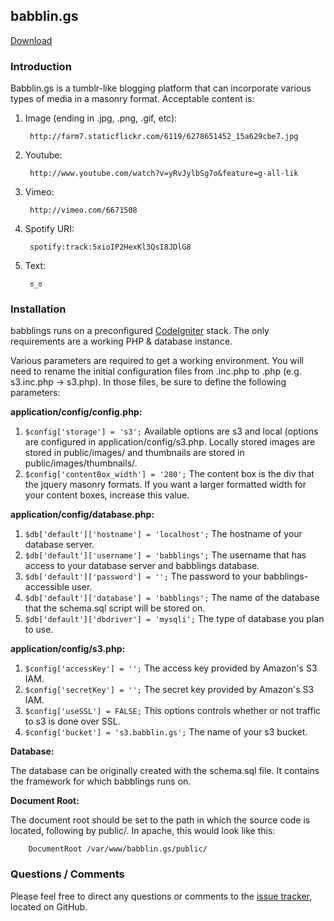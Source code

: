
babblin.gs
--------

[Download][dl] 

[dl]: https://github.com/bswinnerton/babblings/tarball/master


### Introduction ###

Babblin.gs is a tumblr-like blogging platform that can incorporate various types of media in a masonry format. Acceptable content is:

1. Image (ending in .jpg, .png, .gif, etc):

		http://farm7.staticflickr.com/6119/6278651452_15a629cbe7.jpg

2. Youtube:

        http://www.youtube.com/watch?v=yRvJylbSg7o&feature=g-all-lik

3. Vimeo:

        http://vimeo.com/6671508

4. Spotify URI:

        spotify:track:5xioIP2HexKl3QsI8JDlG8

5. Text:

        ಠ_ಠ

### Installation ###

babblings runs on a preconfigured [CodeIgniter] stack. The only requirements are a working PHP & database instance.

Various parameters are required to get a working environment. You will need to rename the initial configuration files from .inc.php to .php (e.g. s3.inc.php -> s3.php). In those files, be sure to define the following parameters:

__application/config/config.php:__

1. `$config['storage'] = 's3';` Available options are s3 and local (options are configured in application/config/s3.php. Locally stored images are stored in public/images/ and thumbnails are stored in public/images/thumbnails/.
2. `$config['contentBox_width'] = '280';` The content box is the div that the jquery masonry formats. If you want a larger formatted width for your content boxes, increase this value.

  [codeigniter]: https://github.com/EllisLab/CodeIgniter
  
__application/config/database.php:__

1. `$db['default']['hostname'] = 'localhost';` The hostname of your database server.
2. `$db['default']['username'] = 'babblings';` The username that has access to your database server and babblings database.
3. `$db['default']['password'] = '';` The password to your babblings-accessible user.
4. `$db['default']['database'] = 'babblings';` The name of the database that the schema.sql script will be stored on.
5. `$db['default']['dbdriver'] = 'mysqli';` The type of database you plan to use.
  
__application/config/s3.php:__

1. `$config['accessKey'] = '';` The access key provided by Amazon's S3 IAM.
2. `$config['secretKey'] = '';` The secret key provided by Amazon's S3 IAM.
3. `$config['useSSL'] = FALSE;` This options controls whether or not traffic to s3 is done over SSL.
4. `$config['bucket'] = 's3.babblin.gs';` The name of your s3 bucket.

__Database:__

The database can be originally created with the schema.sql file. It contains the framework for which babblings runs on.

__Document Root:__

The document root should be set to the path in which the source code is located, following by public/. In apache, this would look like this:

        DocumentRoot /var/www/babblin.gs/public/

### Questions / Comments ###

Please feel free to direct any questions or comments to the [issue tracker], located on GitHub.

  [issue tracker]: https://github.com/bswinnerton/babblings/issues
